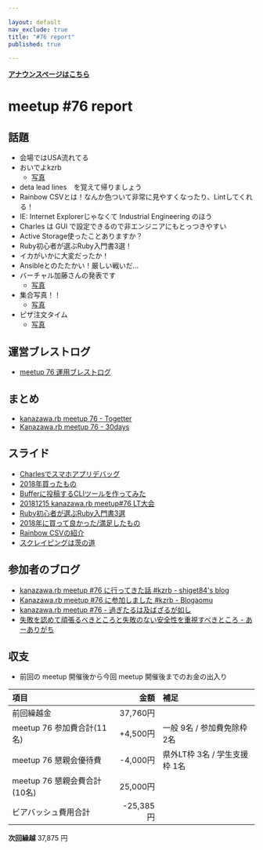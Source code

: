 ```yaml
---

layout: default
nav_exclude: true
title: "#76 report"
published: true

---
```


<div style="text-align: left;"><a href="./"><strong>アナウンスページはこちら</strong></a></div>

# meetup #76 report

## 話題

* 会場ではUSA流れてる
* おいでよkzrb
  + [写真](https://twitter.com/wtnabe/status/1073795225582071810/photo/1)
* deta lead lines　を覚えて帰りましょう
* Rainbow CSVとは！なんか色ついて非常に見やすくなったり、Lintしてくれる！
* IE: Internet Explorerじゃなくて Industrial Engineering のほう
* Charles は GUI で設定できるので非エンジニアにもとっつきやすい
* Active Storage使ったことありますか？
* Ruby初心者が選ぶRuby入門書3選！
* イカがいかに大変だったか！
* Ansibleとのたたかい！厳しい戦いだ...
* バーチャル加藤さんの発表です
  + [写真](https://twitter.com/wtnabe/status/1073837374679859201/photo/1)
* 集合写真！！
  + [写真](https://www.instagram.com/kiyohara/p/BrZtMujAeZn/?utm_source=ig_twitter_share&igshid=7txombwc80tf)
* ピザ注文タイム
  + [写真](https://twitter.com/TAKAyuki_atkwsk/status/1073849478837198848/photo/1)

## 運営ブレストログ

* [meetup 76 運用ブレストログ](https://github.com/kanazawarb/meetup/wiki/meetup-76-%E9%81%8B%E7%94%A8%E3%83%96%E3%83%AC%E3%82%B9%E3%83%88%E3%83%AD%E3%82%B0)

## まとめ

* [kanazawa.rb meetup 76 - Togetter](https://togetter.com/li/1298938)
* [Kanazawa.rb meetup 76 - 30days](http://30d.jp/kzrb/66)

## スライド

* [Charlesでスマホアプリデバッグ](https://qiita.com/noboru_i/items/5c541dfee29877cb1383)
* [2018年買ったもの](https://docs.google.com/presentation/d/1-Hf2wHLXlaPM58UDleOnvkQ8HNXw2Pl5VSS_rhF5amA/edit#slide=id.p)
* [Bufferに投稿するCLIツールを作ってみた](https://docs.google.com/presentation/d/1CIKPnW1sYTjGzM_HP30opip9aS3rk5PJNJB5bmoNnhs/edit#slide=id.p)
* [20181215 kanazawa.rb meetup#76 LT大会](https://docs.google.com/presentation/d/1NV89wUDGRS9a_rxeRLaRIRhjcZSbmcpmgMK6-belF5E/edit?usp=drivesdk)
* [Ruby初心者が選ぶRuby入門書3選](https://speakerdeck.com/shiget84/kzrb-number-76-lt1)
* [2018年に買って良かった/満足したもの](https://speakerdeck.com/shiget84/kzrb-number-76-lt2)
* [Rainbow CSVの紹介](https://speakerdeck.com/cottondesu/introduction-of-rainbow-csv)
* [スクレイピングは茨の道](https://speakerdeck.com/cottondesu/scraping-is-a-thorny-road)

## 参加者のブログ

* [kanazawa\.rb meetup \#76 に行ってきた話 \#kzrb \- shiget84's blog](http://shiget84.hateblo.jp/entry/kzrb-76)
* [Kanazawa\.rb meetup \#76 に参加しました \#kzrb \- Blogaomu](https://www.blogaomu.com/entry/kzrb76)
* [kanazawa\.rb meetup \#76 \- 過ぎたるは及ばざるが如し](https://www.aligatame.net/entry/2018/12/17/234935)
* [失敗を認めて頑張るべきところと失敗のない安全性を重視すべきところ \- あーありがち](http://aligach.net/diary/20181215.html#p01)

## 収支

* 前回の meetup 開催後から今回 meetup 開催後までのお金の出入り

|項目                           |金額         |補足                                               |
|:------------------------------|------------:|:--------------------------------------------------|
| 前回繰越金                    |    37,760円 |                                                   |
| meetup 76 参加費合計(11名)    |   +4,500円 | 一般 9名 / 参加費免除枠 2名                  |
| meetup 76 懇親会優待費        |    -4,000円 | 県外LT枠 3名 / 学生支援枠 1名                            |
| meetup 76 懇親会費合計(10名)  |      25,000円 |                                                  |
| ビアバッシュ費用合計           |     -25,385円 |                                                  |

**次回繰越**  37,875 円
